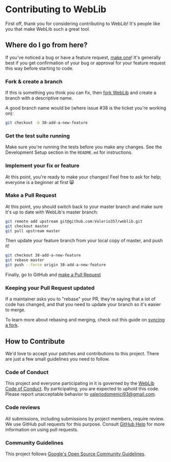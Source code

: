 # Contributing to WebLib

First off, thank you for considering contributing to WebLib! It's people like you that make WebLib such a great tool.

## Where do I go from here?

If you've noticed a bug or have a feature request, [make one](https://github.com/Valerio357/weblib/issues/new)! It's generally best if you get confirmation of your bug or approval for your feature request this way before starting to code.

### Fork & create a branch

If this is something you think you can fix, then [fork WebLib](https://github.com/Valerio357/weblib/fork) and create a branch with a descriptive name.

A good branch name would be (where issue #38 is the ticket you're working on):

```sh
git checkout -b 38-add-a-new-feature
```

### Get the test suite running

Make sure you're running the tests before you make any changes. See the Development Setup section in the `README.md` for instructions.

### Implement your fix or feature

At this point, you're ready to make your changes! Feel free to ask for help; everyone is a beginner at first 😸

### Make a Pull Request

At this point, you should switch back to your master branch and make sure it's up to date with WebLib's master branch:

```sh
git remote add upstream git@github.com:Valerio357/weblib.git
git checkout master
git pull upstream master
```

Then update your feature branch from your local copy of master, and push it!

```sh
git checkout 38-add-a-new-feature
git rebase master
git push --force origin 38-add-a-new-feature
```

Finally, go to GitHub and [make a Pull Request](https://github.com/Valerio357/weblib/compare)

### Keeping your Pull Request updated

If a maintainer asks you to "rebase" your PR, they're saying that a lot of code has changed, and that you need to update your branch so it's easier to merge.

To learn more about rebasing and merging, check out this guide on [syncing a fork](https://help.github.com/articles/syncing-a-fork).

## How to Contribute

We'd love to accept your patches and contributions to this project. There are just a few small guidelines you need to follow.

### Code of Conduct

This project and everyone participating in it is governed by the [WebLib Code of Conduct](CODE_OF_CONDUCT.md). By participating, you are expected to uphold this code. Please report unacceptable behavior to [valeriodomenici93@gmail.com](mailto:valeriodomenici93@gmail.com).

### Code reviews

All submissions, including submissions by project members, require review. We use GitHub pull requests for this purpose. Consult [GitHub Help](https://help.github.com/articles/about-pull-requests/) for more information on using pull requests.

### Community Guidelines

This project follows [Google's Open Source Community Guidelines](https://opensource.google/conduct/).
